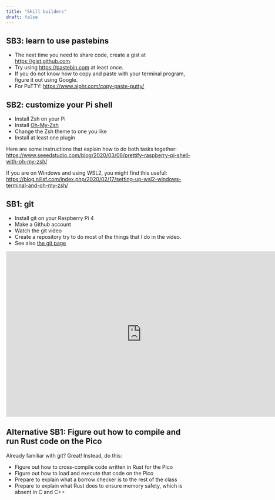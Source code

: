 ```yaml
---
title: "Skill builders"
draft: false
---
```


## SB3: learn to use pastebins

* The next time you need to share code, create a gist at https://gist.github.com.
* Try using https://pastebin.com at least once.
* If you do not know how to copy and paste with your terminal program, figure it out using Google.
* For PuTTY: https://www.alphr.com/copy-paste-putty/

## SB2: customize your Pi shell ##

* Install Zsh on your Pi
* Install [Oh-My-Zsh](https://ohmyz.sh/)
* Change the Zsh theme to one you like
* Install at least one plugin

Here are some instructions that explain how to do both tasks together: https://www.seeedstudio.com/blog/2020/03/06/prettify-raspberry-pi-shell-with-oh-my-zsh/

If you are on Windows and using WSL2, you might find this useful: https://blog.nillsf.com/index.php/2020/02/17/setting-up-wsl2-windows-terminal-and-oh-my-zsh/

## SB1: git ##

* Install git on your Raspberry Pi 4
* Make a Github account
* Watch the git video
* Create a repository try to do most of the things that I do in the video.
* See also [the git page](/notes/git/)

<iframe id="kaltura_player" src="https://cdnapisec.kaltura.com/p/1813261/sp/181326100/embedIframeJs/uiconf_id/26203331/partner_id/1813261?iframeembed=true&playerId=kaltura_player&entry_id=1_d9h05lxw&flashvars[streamerType]=auto&amp;flashvars[localizationCode]=en&amp;flashvars[leadWithHTML5]=true&amp;flashvars[sideBarContainer.plugin]=true&amp;flashvars[sideBarContainer.position]=left&amp;flashvars[sideBarContainer.clickToClose]=true&amp;flashvars[chapters.plugin]=true&amp;flashvars[chapters.layout]=vertical&amp;flashvars[chapters.thumbnailRotator]=false&amp;flashvars[streamSelector.plugin]=true&amp;flashvars[EmbedPlayer.SpinnerTarget]=videoHolder&amp;flashvars[dualScreen.plugin]=true&amp;flashvars[Kaltura.addCrossoriginToIframe]=true&amp;&wid=1_s90p29of" width="736" height="450" allowfullscreen webkitallowfullscreen mozAllowFullScreen allow="autoplay *; fullscreen *; encrypted-media *" sandbox="allow-forms allow-same-origin allow-scripts allow-top-navigation allow-pointer-lock allow-popups allow-modals allow-orientation-lock allow-popups-to-escape-sandbox allow-presentation allow-top-navigation-by-user-activation" frameborder="0" title="Kaltura Player"></iframe>

## Alternative SB1: Figure out how to compile and run Rust code on the Pico ##

Already familiar with git? Great! Instead, do this:

* Figure out how to cross-compile code written in Rust for the Pico
* Figure out how to load and execute that code on the Pico
* Prepare to explain what a borrow checker is to the rest of the class
* Prepare to explain what Rust does to ensure memory safety, which is absent in C and C++
